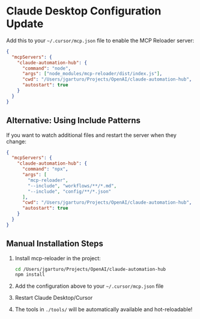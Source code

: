 # Claude Desktop Configuration Update

Add this to your `~/.cursor/mcp.json` file to enable the MCP Reloader server:

```json
{
  "mcpServers": {
    "claude-automation-hub": {
      "command": "node",
      "args": ["node_modules/mcp-reloader/dist/index.js"],
      "cwd": "/Users/jgarturo/Projects/OpenAI/claude-automation-hub",
      "autostart": true
    }
  }
}
```

## Alternative: Using Include Patterns

If you want to watch additional files and restart the server when they change:

```json
{
  "mcpServers": {
    "claude-automation-hub": {
      "command": "npx",
      "args": [
        "mcp-reloader",
        "--include", "workflows/**/*.md",
        "--include", "config/**/*.json"
      ],
      "cwd": "/Users/jgarturo/Projects/OpenAI/claude-automation-hub",
      "autostart": true
    }
  }
}
```

## Manual Installation Steps

1. Install mcp-reloader in the project:
   ```bash
   cd /Users/jgarturo/Projects/OpenAI/claude-automation-hub
   npm install
   ```

2. Add the configuration above to your `~/.cursor/mcp.json` file

3. Restart Claude Desktop/Cursor

4. The tools in `./tools/` will be automatically available and hot-reloadable!
